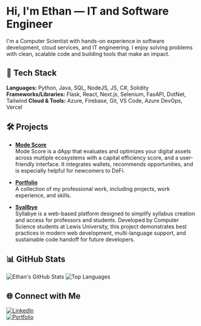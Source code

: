 # Hi, I'm Ethan — IT and Software Engineer

I'm a Computer Scientist with hands-on experience in software development, cloud services, and IT engineering. I enjoy solving problems with clean, scalable code and building tools that make an impact.

## 🔧 Tech Stack

**Languages:** Python, Java, SQL, NodeJS, JS, C#, Solidity 
**Frameworks/Libraries:** Flask, React, Next.js, Selenium, FasAPI, DotNet, Tailwind
**Cloud & Tools:** Azure, Firebase, Git, VS Code, Azure DevOps, Vercel

## 🛠️ Projects

- **[Mode Score](https://mode-score-app.vercel.app/)**  
  Mode Score is a dApp that evaluates and optimizes your digital assets across multiple ecosystems with a capital efficiency score, and a user-friendly interface. It integrates wallets, recommends opportunities, and is especially helpful for newcomers to DeFi.

- **[Portfolio](https://www.ethancala.dev/)**  
  A collection of my professional work, including projects, work experience, and skills.

- **[Syallbye](https://gentle-moss-0fd314310.4.azurestaticapps.net/)**  
  Syllabye is a web-based platform designed to simplify syllabus creation and access for professors and students. Developed by Computer Science students at Lewis   University, this project demonstrates best practices in modern web development, multi-language support, and sustainable code handoff for future developers.



## 📊 GitHub Stats

![Ethan's GitHub Stats](https://github-readme-stats.vercel.app/api/top-langs?username=ethancala&show_icons=true&locale=en&layout=compact")
![Top Languages](https://github-readme-stats.vercel.app/api/top-langs/?username=ethancala&layout=compact&hide_border=true&theme=default)

## 🌐 Connect with Me

[![LinkedIn](https://img.shields.io/badge/LinkedIn-blue?logo=linkedin&style=for-the-badge)](https://www.linkedin.com/in/ethan-cala-6401642aa/)  
[![Portfolio](https://img.shields.io/badge/Website-ethancala.dev-informational?style=for-the-badge)](https://ethancala.dev)
